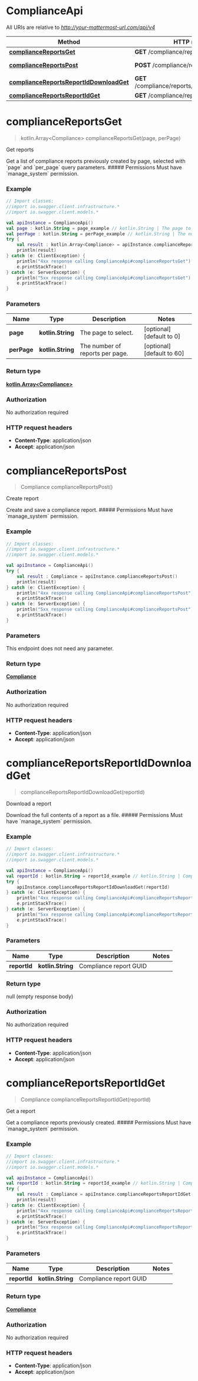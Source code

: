 # ComplianceApi

All URIs are relative to *http://your-mattermost-url.com/api/v4*

Method | HTTP request | Description
------------- | ------------- | -------------
[**complianceReportsGet**](ComplianceApi.md#complianceReportsGet) | **GET** /compliance/reports | Get reports
[**complianceReportsPost**](ComplianceApi.md#complianceReportsPost) | **POST** /compliance/reports | Create report
[**complianceReportsReportIdDownloadGet**](ComplianceApi.md#complianceReportsReportIdDownloadGet) | **GET** /compliance/reports/{report_id}/download | Download a report
[**complianceReportsReportIdGet**](ComplianceApi.md#complianceReportsReportIdGet) | **GET** /compliance/reports/{report_id} | Get a report


<a name="complianceReportsGet"></a>
# **complianceReportsGet**
> kotlin.Array&lt;Compliance&gt; complianceReportsGet(page, perPage)

Get reports

Get a list of compliance reports previously created by page, selected with &#x60;page&#x60; and &#x60;per_page&#x60; query parameters. ##### Permissions Must have &#x60;manage_system&#x60; permission. 

### Example
```kotlin
// Import classes:
//import io.swagger.client.infrastructure.*
//import io.swagger.client.models.*

val apiInstance = ComplianceApi()
val page : kotlin.String = page_example // kotlin.String | The page to select.
val perPage : kotlin.String = perPage_example // kotlin.String | The number of reports per page.
try {
    val result : kotlin.Array<Compliance> = apiInstance.complianceReportsGet(page, perPage)
    println(result)
} catch (e: ClientException) {
    println("4xx response calling ComplianceApi#complianceReportsGet")
    e.printStackTrace()
} catch (e: ServerException) {
    println("5xx response calling ComplianceApi#complianceReportsGet")
    e.printStackTrace()
}
```

### Parameters

Name | Type | Description  | Notes
------------- | ------------- | ------------- | -------------
 **page** | **kotlin.String**| The page to select. | [optional] [default to 0]
 **perPage** | **kotlin.String**| The number of reports per page. | [optional] [default to 60]

### Return type

[**kotlin.Array&lt;Compliance&gt;**](Compliance.md)

### Authorization

No authorization required

### HTTP request headers

 - **Content-Type**: application/json
 - **Accept**: application/json

<a name="complianceReportsPost"></a>
# **complianceReportsPost**
> Compliance complianceReportsPost()

Create report

Create and save a compliance report. ##### Permissions Must have &#x60;manage_system&#x60; permission. 

### Example
```kotlin
// Import classes:
//import io.swagger.client.infrastructure.*
//import io.swagger.client.models.*

val apiInstance = ComplianceApi()
try {
    val result : Compliance = apiInstance.complianceReportsPost()
    println(result)
} catch (e: ClientException) {
    println("4xx response calling ComplianceApi#complianceReportsPost")
    e.printStackTrace()
} catch (e: ServerException) {
    println("5xx response calling ComplianceApi#complianceReportsPost")
    e.printStackTrace()
}
```

### Parameters
This endpoint does not need any parameter.

### Return type

[**Compliance**](Compliance.md)

### Authorization

No authorization required

### HTTP request headers

 - **Content-Type**: application/json
 - **Accept**: application/json

<a name="complianceReportsReportIdDownloadGet"></a>
# **complianceReportsReportIdDownloadGet**
> complianceReportsReportIdDownloadGet(reportId)

Download a report

Download the full contents of a report as a file. ##### Permissions Must have &#x60;manage_system&#x60; permission. 

### Example
```kotlin
// Import classes:
//import io.swagger.client.infrastructure.*
//import io.swagger.client.models.*

val apiInstance = ComplianceApi()
val reportId : kotlin.String = reportId_example // kotlin.String | Compliance report GUID
try {
    apiInstance.complianceReportsReportIdDownloadGet(reportId)
} catch (e: ClientException) {
    println("4xx response calling ComplianceApi#complianceReportsReportIdDownloadGet")
    e.printStackTrace()
} catch (e: ServerException) {
    println("5xx response calling ComplianceApi#complianceReportsReportIdDownloadGet")
    e.printStackTrace()
}
```

### Parameters

Name | Type | Description  | Notes
------------- | ------------- | ------------- | -------------
 **reportId** | **kotlin.String**| Compliance report GUID |

### Return type

null (empty response body)

### Authorization

No authorization required

### HTTP request headers

 - **Content-Type**: application/json
 - **Accept**: application/json

<a name="complianceReportsReportIdGet"></a>
# **complianceReportsReportIdGet**
> Compliance complianceReportsReportIdGet(reportId)

Get a report

Get a compliance reports previously created. ##### Permissions Must have &#x60;manage_system&#x60; permission. 

### Example
```kotlin
// Import classes:
//import io.swagger.client.infrastructure.*
//import io.swagger.client.models.*

val apiInstance = ComplianceApi()
val reportId : kotlin.String = reportId_example // kotlin.String | Compliance report GUID
try {
    val result : Compliance = apiInstance.complianceReportsReportIdGet(reportId)
    println(result)
} catch (e: ClientException) {
    println("4xx response calling ComplianceApi#complianceReportsReportIdGet")
    e.printStackTrace()
} catch (e: ServerException) {
    println("5xx response calling ComplianceApi#complianceReportsReportIdGet")
    e.printStackTrace()
}
```

### Parameters

Name | Type | Description  | Notes
------------- | ------------- | ------------- | -------------
 **reportId** | **kotlin.String**| Compliance report GUID |

### Return type

[**Compliance**](Compliance.md)

### Authorization

No authorization required

### HTTP request headers

 - **Content-Type**: application/json
 - **Accept**: application/json

